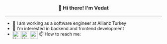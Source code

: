 
<h3 align="center">👋 Hi there! I'm Vedat</h3>

----

- 🔭 I am working as a software engineer at Allianz Turkey
- 🌱 I'm interested in backend and frontend development
- 📫 How to reach me: 
[<img align="left" alt="Vedat's LinkedIn" width="25px" src="https://simpleicons.vercel.app/linkedin/0072b1"/>](https://linkedin.com/in/vedatbilaloglu) [<img align="left" alt="Vedat's Medium" width="25px" src="https://simpleicons.vercel.app/medium/000"/>](https://vedatbilaloglu.medium.com) [<img align="left" alt="Vedat's Youtube" width="25px" src="https://simpleicons.vercel.app/youtube/FF0000" />](https://www.youtube.com/channel/UCxClg7VRuQBDNoVJ_l9PUWQ/featured)

